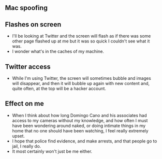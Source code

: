 ## Mac spoofing

## Flashes on screen

- I'll be looking at Twitter and the screen will flash as if there was some other page flashed up at me but it was so quick I couldn't see what it was.
- I wonder what's in the caches of my machine.

## Twitter access

- While I'm using Twitter, the screen will sometimes bubble and images will disappear, and then it will bubble up again with new content and, quite often, at the top will be a hacker account.

## Effect on me

- When I think about how long Domingo Cano and his associates had access to my cameras without my knowledge, and how often I must have been wondering around naked, or doing intimate things in my home that no one should have been watching, I feel really extremely upset.
- I hope that police find evidence, and make arrests, and that people go to jail, I really do.
- It most certainly won't just be me either.
